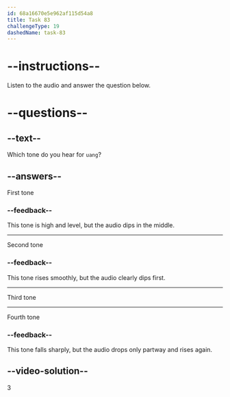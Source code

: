 ```yaml
---
id: 68a16670e5e962af115d54a8
title: Task 83
challengeType: 19
dashedName: task-83
---
```


<!-- (Audio) A: uǎng -->

# --instructions--

Listen to the audio and answer the question below.

# --questions--

## --text--

Which tone do you hear for `uang`?

## --answers--

First tone

### --feedback--

This tone is high and level, but the audio dips in the middle.

---

Second tone

### --feedback--

This tone rises smoothly, but the audio clearly dips first.

---

Third tone

---

Fourth tone

### --feedback--

This tone falls sharply, but the audio drops only partway and rises again.

## --video-solution--

3

